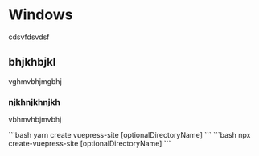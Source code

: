 # Windows

cdsvfdsvdsf

## bhjkhbjkl

vghmvbhjmgbhj

### njkhnjkhnjkh

vbhmvhbjmvbhj

<code-group>
<code-block title="YARN">
```bash
yarn create vuepress-site [optionalDirectoryName]
```
</code-block>

<code-block title="NPM">
```bash
npx create-vuepress-site [optionalDirectoryName]
```
</code-block>
</code-group>
